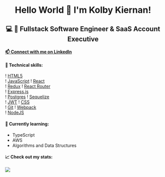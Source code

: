 <h1 align="center">
Hello World 👋 I'm Kolby Kiernan!
</h1>

<h2 align="center">
💻 🚀 Fullstack Software Engineer & SaaS Account Executive
</h2>

<h4>

<a href="https://www.linkedin.com/in/kolby-kiernan/" target="_blank" rel="noopener noreferrer">
📫 Connect with me on LinkedIn
</a>

</h4>

#### 💼 Technical skills:

! [HTML5](https://img.shields.io/badge/Code-HTML5-%23E34F26.svg?style=plastic&logo=html5&logoColor=%23E34F26)  
! [JavaScript](https://img.shields.io/badge/Code-JavaScript-yellow.svg?style=plastic&logo=javascript&logoColor=%23F7DF1E)
! [React](https://img.shields.io/badge/Code-React-%2361DAFB.svg?style=plastic&logo=react&logoColor=%2361DAFB)  
! [Redux](https://img.shields.io/badge/Code-Redux-%23593d88.svg?style=plastic&logo=redux&logoColor=white)
! [React Router](https://img.shields.io/badge/Code-React_Router-CA4245?style=plastic&logo=react-router&logoColor=CA4245)  
! [Express.js](https://img.shields.io/badge/Code-Express.js-yellowgreen.svg?style=plastic&logo=express&logoColor=yellowgreen)  
! [Postgres](https://img.shields.io/badge/Code-PostgreSQL-%23316192.svg?style=plastic&logo=postgresql&logoColor=white) 
! [Sequelize](https://img.shields.io/badge/Code-Sequelize-52B0E7?style=plastic&logo=Sequelize&logoColor=52B0E7)  
! [JWT](https://img.shields.io/badge/Code-JWT-black?style=plastic&logo=JSON%20web%20tokens) 
! [CSS](https://img.shields.io/badge/Style-CSS-%231572B6.svg?style=plastic&logo=css3&logoColor=%231572B6)  
! [Git](https://img.shields.io/badge/Tools-Git-%23F05033.svg?style=plastic&logo=git&logoColor=%23F05033)
! [Webpack](https://img.shields.io/badge/Tools-Webpack-%238DD6F9.svg?style=plastic&logo=webpack&logoColor=%238DD6F9)  
! [NodeJS](https://img.shields.io/badge/Tools-Node.js-6DA55F?style=plastic&logo=node.js&logoColor=6DA55F)  

#### 🔭 Currently learning:

- TypeScript  
- AWS  
- Algorithms and Data Structures  

#### 📈 Check out my stats:

<a href="https://github.com/kolbykiernan">
  <img align="center" src="https://github-readme-stats.vercel.app/api/top-langs/?username=kolbykiernan&layout=compact&theme=vision-friendly-dark&hide=Ruby&card_width=448" />
</a>
